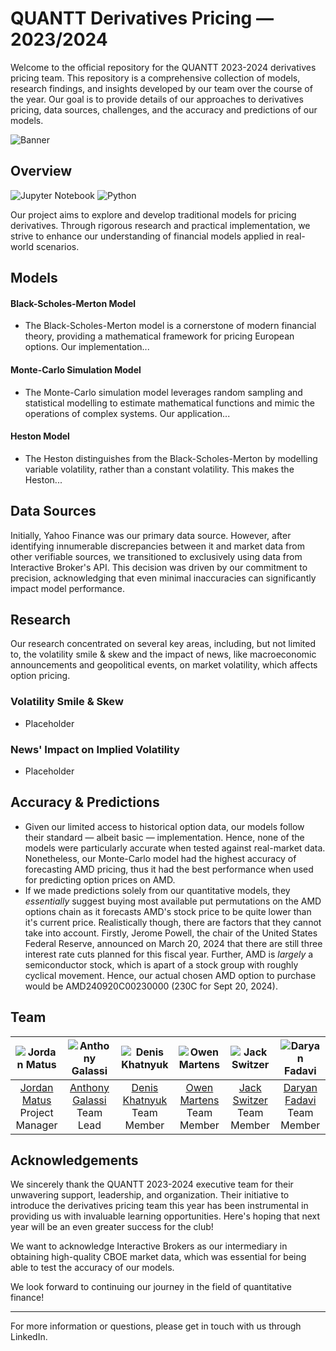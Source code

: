 # QUANTT Derivatives Pricing — 2023/2024

Welcome to the official repository for the QUANTT 2023-2024 derivatives pricing team. This repository is a comprehensive collection of models, research findings, and insights developed by our team over the course of the year. Our goal is to provide details of our approaches to derivatives pricing, data sources, challenges, and the accuracy and predictions of our models.

![Banner](https://drive.google.com/uc?export=download&id=1cd3UN4nEdmHOHb9JQiZUovlGWXSpP8kg)

## Overview
![Jupyter Notebook](https://img.shields.io/badge/jupyter-%23FA0F00.svg?style=for-the-badge&logo=jupyter&logoColor=white)
![Python](https://img.shields.io/badge/python-3670A0?style=for-the-badge&logo=python&logoColor=ffdd54)

Our project aims to explore and develop traditional models for pricing derivatives. Through rigorous research and practical implementation, we strive to enhance our understanding of financial models applied in real-world scenarios.

## Models

#### Black-Scholes-Merton Model

- The Black-Scholes-Merton model is a cornerstone of modern financial theory, providing a mathematical framework for pricing European options. Our implementation...

#### Monte-Carlo Simulation Model

- The Monte-Carlo simulation model leverages random sampling and statistical modelling to estimate mathematical functions and mimic the operations of complex systems. Our application...

#### Heston Model

- The Heston distinguishes from the Black-Scholes-Merton by modelling variable volatility, rather than a constant volatility. This makes the Heston...

## Data Sources

Initially, Yahoo Finance was our primary data source. However, after identifying innumerable discrepancies between it and market data from other verifiable sources, we transitioned to exclusively using data from Interactive Broker's API. This decision was driven by our commitment to precision, acknowledging that even minimal inaccuracies can significantly impact model performance.

## Research

Our research concentrated on several key areas, including, but not limited to, the volatility smile & skew and the impact of news, like macroeconomic announcements and geopolitical events, on market volatility, which affects option pricing.

### Volatility Smile & Skew

- Placeholder

### News' Impact on Implied Volatility

- Placeholder

## Accuracy & Predictions

- Given our limited access to historical option data, our models follow their standard — albeit basic — implementation. Hence, none of the models were particularly accurate when tested against real-market data. Nonetheless, our Monte-Carlo model had the highest accuracy of forecasting AMD pricing, thus it had the best performance when used for predicting option prices on AMD.
- If we made predictions solely from our quantitative models, they *essentially* suggest buying most available put permutations on the AMD options chain as it forecasts AMD's stock price to be quite lower than it's current price. Realistically though, there are factors that they cannot take into account. Firstly, Jerome Powell, the chair of the United States Federal Reserve, announced on March 20, 2024 that there are still three interest rate cuts planned for this fiscal year. Further, AMD is *largely* a semiconductor stock, which is apart of a stock group with roughly cyclical movement. Hence, our actual chosen AMD option to purchase would be AMD240920C00230000 (230C for Sept 20, 2024).

## Team
| ![Jordan Matus](https://drive.google.com/uc?export=download&id=1Ucw8tXeEeIzCuUz67dVtSeDBWi382w9z) | ![Anthony Galassi](https://drive.google.com/uc?export=download&id=1KNzJPQauTXHuwcw-eQplb_f1gPE81mHh) | ![Denis Khatnyuk](https://drive.google.com/uc?export=download&id=1zmHMrE9AEOIGz7zXIm16ksioyz2gER6q) | ![Owen Martens](https://drive.google.com/uc?export=download&id=1m_Ce3Da90u63LLQj6DOJEpoAM-dCAw0U) | ![Jack Switzer](https://drive.google.com/uc?export=download&id=1VTrLpG2Qcvc54Kdc3PSz2SmBCbZpcld4) | ![Daryan Fadavi](https://drive.google.com/uc?export=download&id=1RpmcVph-HPidpxulkwfeYPEt3d2B63Mr) |
|:-----------------------------:|:-----------------------:|:-------------------------:|:----------------------------:|:-------------------------:|:-------------------------:|
| [Jordan Matus](https://www.linkedin.com/in/jordanmatus/) <br> Project Manager | [Anthony Galassi](https://www.linkedin.com/in/anthonygalassi/) <br> Team Lead | [Denis Khatnyuk](https://www.linkedin.com/in/dkhatnyuk/) <br> Team Member | [Owen Martens](https://www.linkedin.com/in/owen-martens-28239b261/) <br> Team Member | [Jack Switzer](https://www.linkedin.com/in/jack-switzer-ba102418a/) <br> Team Member | [Daryan Fadavi](https://www.linkedin.com/in/daryanfadavi/) <br> Team Member |

## Acknowledgements

We sincerely thank the QUANTT 2023-2024 executive team for their unwavering support, leadership, and organization. Their initiative to introduce the derivatives pricing team this year has been instrumental in providing us with invaluable learning opportunities. Here's hoping that next year will be an even greater success for the club!

We want to acknowledge Interactive Brokers as our intermediary in obtaining high-quality CBOE market data, which was essential for being able to test the accuracy of our models.

We look forward to continuing our journey in the field of quantitative finance!

---

For more information or questions, please get in touch with us through LinkedIn.
